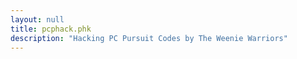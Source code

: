 ```yaml
---
layout: null
title: pcphack.phk
description: "Hacking PC Pursuit Codes by The Weenie Warriors"
---
```

